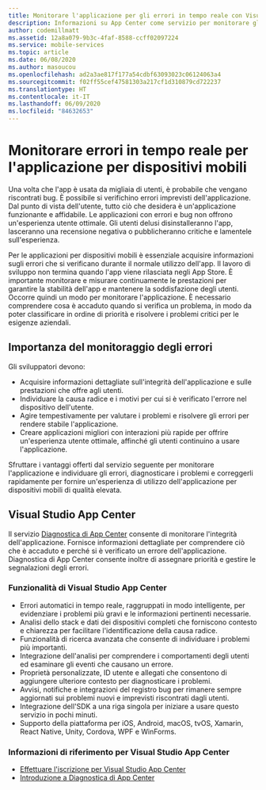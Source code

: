 ```yaml
---
title: Monitorare l'applicazione per gli errori in tempo reale con Visual Studio App Center
description: Informazioni su App Center come servizio per monitorare gli errori nell'applicazione per dispositivi mobili.
author: codemillmatt
ms.assetid: 12a8a079-9b3c-4faf-8588-ccff02097224
ms.service: mobile-services
ms.topic: article
ms.date: 06/08/2020
ms.author: masoucou
ms.openlocfilehash: ad2a3ae817f177a54cdbf63093023c06124063a4
ms.sourcegitcommit: f02ff55cef47581303a217cf1d310879cd722237
ms.translationtype: HT
ms.contentlocale: it-IT
ms.lasthandoff: 06/09/2020
ms.locfileid: "84632653"
---
```

# <a name="monitor-failures-and-errors-in-real-time-for-your-mobile-application"></a>Monitorare errori in tempo reale per l'applicazione per dispositivi mobili

Una volta che l'app è usata da migliaia di utenti, è probabile che vengano riscontrati bug. È possibile si verifichino errori imprevisti dell'applicazione. Dal punto di vista dell'utente, tutto ciò che desidera è un'applicazione funzionante e affidabile. Le applicazioni con errori e bug non offrono un'esperienza utente ottimale. Gli utenti delusi disinstalleranno l'app, lasceranno una recensione negativa o pubblicheranno critiche e lamentele sull'esperienza.

Per le applicazioni per dispositivi mobili è essenziale acquisire informazioni sugli errori che si verificano durante il normale utilizzo dell'app. Il lavoro di sviluppo non termina quando l'app viene rilasciata negli App Store. È importante monitorare e misurare continuamente le prestazioni per garantire la stabilità dell'app e mantenere la soddisfazione degli utenti. Occorre quindi un modo per monitorare l'applicazione. È necessario comprendere cosa è accaduto quando si verifica un problema, in modo da poter classificare in ordine di priorità e risolvere i problemi critici per le esigenze aziendali.

## <a name="importance-of-failure-monitoring"></a>Importanza del monitoraggio degli errori

Gli sviluppatori devono:

- Acquisire informazioni dettagliate sull'integrità dell'applicazione e sulle prestazioni che offre agli utenti.
- Individuare la causa radice e i motivi per cui si è verificato l'errore nel dispositivo dell'utente.
- Agire tempestivamente per valutare i problemi e risolvere gli errori per rendere stabile l'applicazione.
- Creare applicazioni migliori con interazioni più rapide per offrire un'esperienza utente ottimale, affinché gli utenti continuino a usare l'applicazione.

Sfruttare i vantaggi offerti dal servizio seguente per monitorare l'applicazione e individuare gli errori, diagnosticare i problemi e correggerli rapidamente per fornire un'esperienza di utilizzo dell'applicazione per dispositivi mobili di qualità elevata.

## <a name="visual-studio-app-center"></a>Visual Studio App Center

Il servizio [Diagnostica di App Center](/appcenter/diagnostics/) consente di monitorare l'integrità dell'applicazione. Fornisce informazioni dettagliate per comprendere ciò che è accaduto e perché si è verificato un errore dell'applicazione. Diagnostica di App Center consente inoltre di assegnare priorità e gestire le segnalazioni degli errori.

### <a name="visual-studio-app-center-features"></a>Funzionalità di Visual Studio App Center

- Errori automatici in tempo reale, raggruppati in modo intelligente, per evidenziare i problemi più gravi e le informazioni pertinenti necessarie.
- Analisi dello stack e dati dei dispositivi completi che forniscono contesto e chiarezza per facilitare l'identificazione della causa radice.
- Funzionalità di ricerca avanzata che consente di individuare i problemi più importanti.
- Integrazione dell'analisi per comprendere i comportamenti degli utenti ed esaminare gli eventi che causano un errore.
- Proprietà personalizzate, ID utente e allegati che consentono di aggiungere ulteriore contesto per diagnosticare i problemi.
- Avvisi, notifiche e integrazioni del registro bug per rimanere sempre aggiornati sui problemi nuovi e imprevisti riscontrati dagli utenti.
- Integrazione dell'SDK a una riga singola per iniziare a usare questo servizio in pochi minuti.
- Supporto della piattaforma per iOS, Android, macOS, tvOS, Xamarin, React Native, Unity, Cordova, WPF e WinForms.

### <a name="visual-studio-app-center-references"></a>Informazioni di riferimento per Visual Studio App Center

- [Effettuare l'iscrizione per Visual Studio App Center](https://appcenter.ms/signup?utm_source=Mobile%20Development%20Docs&utm_medium=Azure&utm_campaign=New%20azure%20docs)
- [Introduzione a Diagnostica di App Center](/appcenter/diagnostics/)
